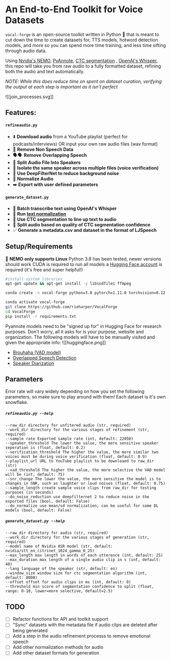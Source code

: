 # An End-to-End Toolkit for Voice Datasets

`vocal-forge` is an open-source toolkit written in Python 🐍  that is meant to cut down the time to create datasets for, TTS models, hotword detection models, and more so you can spend more time training, and less time sifting through audio data.

Using [Nvidia's NEMO](https://github.com/NVIDIA/NeMo), [PyAnnote](https://github.com/pyannote/pyannote-audio), [CTC segmentation](https://github.com/lumaku/ctc-segmentation) , [OpenAI's Whisper](https://github.com/openai/whisper), this repo will take you from raw audio to a fully formatted dataset, refining both the audio and text automatically.

*NOTE: While this does reduce time on spent on dataset curation, verifying the output at each step is important as it isn't perfect*

![[join_processes.svg]]

## Features:

#### `refineaudio.py`
- ⬇️ **Download audio**  from a YouTube playlist (perfect for podcasts/interviews) OR input your own raw audio files (wav format)
- 🎵 **Remove Non Speech Data**
- 🗣🗣 **Remove Overlapping Speech** 
- 👥 **Split Audio File Into Speakers** 
- 👤 **Isolate the same speaker across multiple files (voice verification)** 
- 🧽 **Use DeepFilterNet to reduce background noise**
- 🧮 **Normalize Audio**
- ➡️ **Export with user defined parameters**

#### `generate_dataset.py`
- 📜 **Batch transcribe text using OpenAI's Whisper**
- 🧮 **Run [text normalization](https://docs.nvidia.com/deeplearning/nemo/user-guide/docs/en/stable/nlp/text_normalization/wfst/wfst_text_normalization.html)**
- 🫶 **Use CTC segmentation to line up text to audio**
- 🖖 **Split audio based on quality of CTC segmentation confidence**
- ✅ **Generate a metadata.csv and dataset in the format of LJSpeech** 


## Setup/Requirements

🐧 **NEMO only supports Linux**
Python 3.8 has been tested, newer versions should work
CUDA is required to run all models
a [Hugging Face account](https://huggingface.co/) is required (it's free and super helpful!)

```bash
#install system libraries
apt-get update && apt-get install -y libsndfile1 ffmpeg

conda create -n vocal-forge python=3.8 pytorch=1.11.0 torchvision=0.12.0 torchaudio=0.11.0 cudatoolkit=11.3.1 -c pytorch

conda activate vocal-forge
git clone https://github.com/rioharper/VocalForge
cd VocalForge
pip install -r requirements.txt
```


Pyannote models need to be "signed up for" in Hugging Face for research purposes. Don't worry, all it asks for is your purpose, website and organization. The following models will have to be manually visited and given the appropriate info:
![[huggingface.png]]
- [Brouhaha (VAD model)](https://huggingface.co/pyannote/brouhaha)
- [Overlapped Speech Detection](https://huggingface.co/pyannote/overlapped-speech-detection)
- [Speaker Diarization](https://huggingface.co/pyannote/speaker-diarization)


## Parameters
Error rate will vary widely depending on how you set the following parameters, so make sure to play around with them! Each dataset is it's own snowflake.

##### `refineaudio.py --help`
```
--raw_dir directory for unfitered audio (str, required)
--work_dir directory for the various stages of refinement (str, required)
--sample rate Exported sample rate (int, default: 22050)
--speaker_threshold The lower the value, the more sensitive speaker seperation is (float, default: 0.2)
--verification_threshold The higher the value, the more similar two voices must be during voice verification (float, default: 0.9)
--playlist_url URL to YouTube playlist to be downloaed to raw_dir (str)
--vad_threshold The higher the value, the more selective the VAD model will be (int, default: 75)
--snr_change The lower the value, the more sensitive the model is to changes in SNR, such as laughter or loud noises (float, default: 0.75)
--sample_length create sample voice clips from raw_dir for testing purposes (in seconds)
--do_noise_reduction use deepfilternet 2 to reduce noise in the exported files (bool, default: False)
--do_normalize use mean/sd normalization, can be useful for some DL models (bool, default: False)
```

##### `generate_dataset.py --help`
```
--raw_dir directory for audio (str, required)
--work_dir directory for the various stages of generation (str, required)
--model name of Nvidia ASR model (str, default: nvidia/stt_en_citrinet_1024_gamma_0_25)
--max_length max length in words of each utterence (int, default: 25)
--max_duration max length of a single audio clip in s (int, default: 40)
--lang language of the speaker (str, default: en)
--window_size window size for ctc segmentation algorithm (int, default: 8000)
--offset offset for audio clips in ms (int, default: 0)
--threshold min score of segmentation confidence to split (float, range: 0-10, lower=more selective, default=2.5)
```

## TODO
- [ ] Refactor functions for API and toolkit support
- [ ] "Sync" datasets with the metadata file if audio clips are deleted after being generated
- [ ] Add a step in the audio refinement processs to remove emotional speech
- [ ] Add other normalization methods for audio
- [ ] Add other dataset formats for generation
